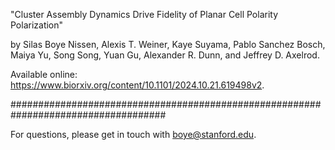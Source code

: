 "Cluster Assembly Dynamics Drive Fidelity of Planar Cell Polarity Polarization"

by Silas Boye Nissen, Alexis T. Weiner, Kaye Suyama, Pablo Sanchez Bosch, Maiya Yu, Song Song, Yuan Gu, Alexander R. Dunn, and Jeffrey D. Axelrod.

Available online: https://www.biorxiv.org/content/10.1101/2024.10.21.619498v2.

####################################################################################

For questions, please get in touch with boye@stanford.edu.
